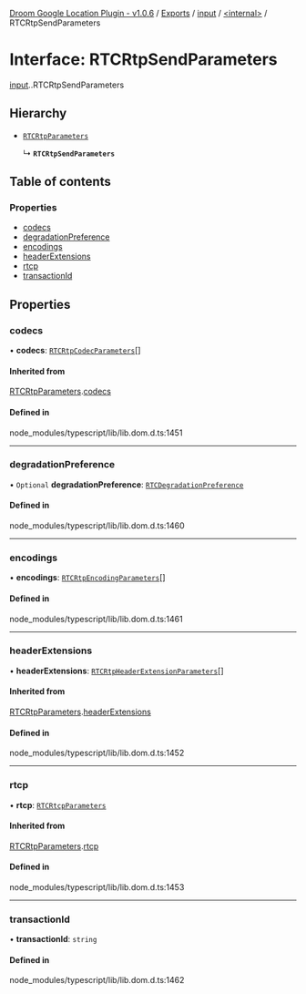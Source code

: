 [Droom Google Location Plugin - v1.0.6](../README.md) / [Exports](../modules.md) / [input](../modules/input.md) / [<internal\>](../modules/input._internal_.md) / RTCRtpSendParameters

# Interface: RTCRtpSendParameters

[input](../modules/input.md).[<internal>](../modules/input._internal_.md).RTCRtpSendParameters

## Hierarchy

- [`RTCRtpParameters`](input._internal_.RTCRtpParameters.md)

  ↳ **`RTCRtpSendParameters`**

## Table of contents

### Properties

- [codecs](input._internal_.RTCRtpSendParameters.md#codecs)
- [degradationPreference](input._internal_.RTCRtpSendParameters.md#degradationpreference)
- [encodings](input._internal_.RTCRtpSendParameters.md#encodings)
- [headerExtensions](input._internal_.RTCRtpSendParameters.md#headerextensions)
- [rtcp](input._internal_.RTCRtpSendParameters.md#rtcp)
- [transactionId](input._internal_.RTCRtpSendParameters.md#transactionid)

## Properties

### codecs

• **codecs**: [`RTCRtpCodecParameters`](input._internal_.RTCRtpCodecParameters.md)[]

#### Inherited from

[RTCRtpParameters](input._internal_.RTCRtpParameters.md).[codecs](input._internal_.RTCRtpParameters.md#codecs)

#### Defined in

node_modules/typescript/lib/lib.dom.d.ts:1451

___

### degradationPreference

• `Optional` **degradationPreference**: [`RTCDegradationPreference`](../modules/input._internal_.md#rtcdegradationpreference)

#### Defined in

node_modules/typescript/lib/lib.dom.d.ts:1460

___

### encodings

• **encodings**: [`RTCRtpEncodingParameters`](input._internal_.RTCRtpEncodingParameters.md)[]

#### Defined in

node_modules/typescript/lib/lib.dom.d.ts:1461

___

### headerExtensions

• **headerExtensions**: [`RTCRtpHeaderExtensionParameters`](input._internal_.RTCRtpHeaderExtensionParameters.md)[]

#### Inherited from

[RTCRtpParameters](input._internal_.RTCRtpParameters.md).[headerExtensions](input._internal_.RTCRtpParameters.md#headerextensions)

#### Defined in

node_modules/typescript/lib/lib.dom.d.ts:1452

___

### rtcp

• **rtcp**: [`RTCRtcpParameters`](input._internal_.RTCRtcpParameters.md)

#### Inherited from

[RTCRtpParameters](input._internal_.RTCRtpParameters.md).[rtcp](input._internal_.RTCRtpParameters.md#rtcp)

#### Defined in

node_modules/typescript/lib/lib.dom.d.ts:1453

___

### transactionId

• **transactionId**: `string`

#### Defined in

node_modules/typescript/lib/lib.dom.d.ts:1462
